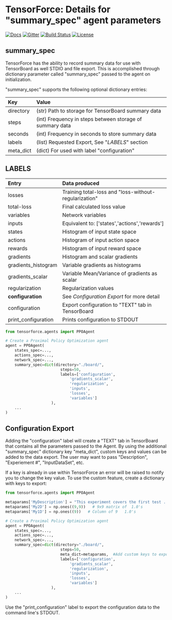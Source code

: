 TensorForce: Details for "summary_spec" agent parameters
====================================================================

[![Docs](https://readthedocs.org/projects/tensorforce/badge)](http://tensorforce.readthedocs.io/en/latest/)
[![Gitter](https://badges.gitter.im/reinforceio/TensorForce.svg)](https://docs.google.com/forms/d/1_UD5Pb5LaPVUviD0pO0fFcEnx_vwenvuc00jmP2rRIc/)
[![Build Status](https://travis-ci.org/reinforceio/tensorforce.svg?branch=master)](https://travis-ci.org/reinforceio/tensorforce)
[![License](https://img.shields.io/badge/license-Apache%202.0-blue.svg)](https://github.com/reinforceio/tensorforce/blob/master/LICENSE)

summary_spec
------------

TensorForce has the ability to record summary data for use with TensorBoard
as well STDIO and file export.  This is accomplished through dictionary
parameter called "summary_spec" passed to the agent on initialization.

"summary_spec" supports the following optional dictionary entries:

|  Key  | Value
| :--- | :----------
| directory | (str) Path to storage for TensorBoard summary data
| steps | (int) Frequency in steps between storage of summary data
| seconds | (int) Frequency in seconds to store summary data
| labels | (list) Requested Export, See "*LABELS*" section
| meta_dict | (dict) For used with label "configuration"


LABELS
------

|  Entry  | Data produced
| :--- | :----------
| losses | Training total-loss and "loss-without-regularization"
| total-loss | Final calculated loss value
| variables | Network variables
| inputs | Equivalent to: ['states','actions','rewards']
| states | Histogram of input state space
| actions | Histogram of input action space
| rewards | Histogram of input reward space
| gradients | Histogram and scalar gradients
| gradients_histogram | Variable gradients as histograms
| gradients_scalar | Variable Mean/Variance of gradients as scalar
| regularization | Regularization values
| **configuration** | See *Configuration Export* for more detail
| configuration | Export configuration to "TEXT" tab in TensorBoard
| print_configuration | Prints configuration to STDOUT

```python
from tensorforce.agents import PPOAgent

# Create a Proximal Policy Optimization agent
agent = PPOAgent(
    states_spec=...,
    actions_spec=...,
    network_spec=...,
    summary_spec=dict(directory="./board/", 
                        steps=50,
                        labels=['configuration',
                            'gradients_scalar',
                            'regularization',
                            'inputs',
                            'losses',
                            'variables']
                    ),      
    ...
)
```

Configuration Export
--------------------

Adding the "configuration" label will create a "TEXT" tab in TensorBoard
that contains all the parameters passed to the Agent.  By using the additional
"summary_spec" dictionary key "meta_dict", custom keys and values can be added
to the data export.  The user may want to pass "Description", "Experiement #",
 "InputDataSet", etc.

If a key is already in use within TensorForce an error will be raised to 
notify you to change the key value.  To use the custom feature, create a
dictionary with keys to export:
```python
from tensorforce.agents import PPOAgent

metaparams['MyDescription'] = "This experiment covers the first test ...."
metaparams['My2D'] = np.ones((9,9))   # 9x9 matrix of  1.0's
metaparams['My1D'] = np.ones((9))   # Column of 9   1.0's

# Create a Proximal Policy Optimization agent
agent = PPOAgent(
    states_spec=...,
    actions_spec=...,
    network_spec=...,
    summary_spec=dict(directory="./board/", 
                        steps=50,
                        meta_dict=metaparams,  #Add custom keys to export
                        labels=['configuration',
                            'gradients_scalar',
                            'regularization',
                            'inputs',
                            'losses',
                            'variables']
                    ),      
    ...
)
```

Use the "print_configuration" label to export the configuration data to the
command line's STDOUT.